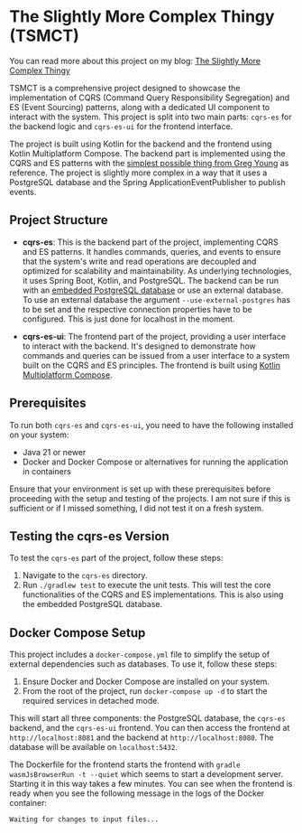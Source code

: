 # The Slightly More Complex Thingy (TSMCT)

You can read more about this project on my blog: [The Slightly More Complex Thingy](https://www.marcphilipp.de/blog/2022/02/06/the-slightly-more-complex-thingy/)

TSMCT is a comprehensive project designed to showcase the implementation of CQRS (Command Query Responsibility Segregation) and ES (Event Sourcing) patterns, along with a dedicated UI component to interact with the system. This project is split into two main parts: `cqrs-es` for the backend logic and `cqrs-es-ui` for the frontend interface.

The project is built using Kotlin for the backend and the frontend using Kotlin Multiplatform Compose. The backend part is implemented using the CQRS and ES patterns with the [simplest possible thing from Greg Young](https://github.com/gregoryyoung/m-r/tree/master) as reference. The project is slightly more complex in a way that it uses a PostgreSQL database and the Spring ApplicationEventPublisher to publish events.

## Project Structure

- **cqrs-es**: This is the backend part of the project, implementing CQRS and ES patterns. It handles commands, queries, and events to ensure that the system's write and read operations are decoupled and optimized for scalability and maintainability. As underlying technologies, it uses Spring Boot, Kotlin, and PostgreSQL. The backend can be run with an [embedded PostgreSQL database](https://github.com/zonkyio/embedded-postgres) or use an external database. To use an external database the argument `--use-external-postgres` has to be set and the respective connection properties have to be configured. This is just done for localhost in the moment.
  
- **cqrs-es-ui**: The frontend part of the project, providing a user interface to interact with the backend. It's designed to demonstrate how commands and queries can be issued from a user interface to a system built on the CQRS and ES principles. The frontend is built using [Kotlin Multiplatform Compose](https://www.jetbrains.com/lp/compose-multiplatform/).

## Prerequisites

To run both `cqrs-es` and `cqrs-es-ui`, you need to have the following installed on your system:

- Java 21 or newer
- Docker and Docker Compose or alternatives for running the application in containers

Ensure that your environment is set up with these prerequisites before proceeding with the setup and testing of the projects.
I am not sure if this is sufficient or if I missed something, I did not test it on a fresh system.

## Testing the cqrs-es Version

To test the `cqrs-es` part of the project, follow these steps:

1. Navigate to the `cqrs-es` directory.
2. Run `./gradlew test` to execute the unit tests. This will test the core functionalities of the CQRS and ES implementations. This is also using the embedded PostgreSQL database.


## Docker Compose Setup

This project includes a `docker-compose.yml` file to simplify the setup of external dependencies such as databases. To use it, follow these steps:

1. Ensure Docker and Docker Compose are installed on your system.
2. From the root of the project, run `docker-compose up -d` to start the required services in detached mode.

This will start all three components: the PostgreSQL database, the `cqrs-es` backend, and the `cqrs-es-ui` frontend. You can then access the frontend at `http://localhost:8081` and the backend at `http://localhost:8080`. The database will be available on `localhost:5432`.

The Dockerfile for the frontend starts the frontend with `gradle wasmJsBrowserRun -t --quiet` which seems to start a development server. Starting it in this way takes a few minutes. You can see when the frontend is ready when you see the following message in the logs of the Docker container:

```
Waiting for changes to input files...
```
